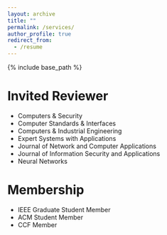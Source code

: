 ```yaml
---
layout: archive
title: ""
permalink: /services/
author_profile: true
redirect_from:
  - /resume
---
```


{% include base_path %}

# Invited Reviewer
* Computers & Security
* Computer Standards & Interfaces
* Computers & Industrial Engineering
* Expert Systems with Applications
* Journal of Network and Computer Applications
* Journal of Information Security and Applications
* Neural Networks

  
# Membership

* IEEE Graduate Student Member<br /> 
* ACM Student Member<br /> 
* CCF Member<br /> 



<!-- # Intership -->


  
